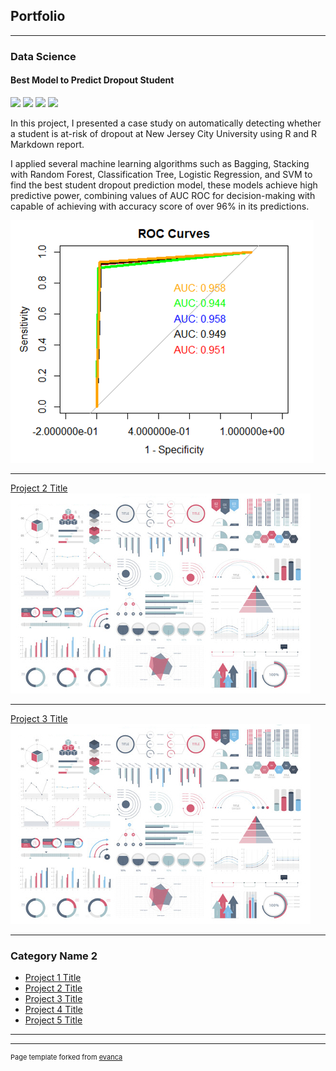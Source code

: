 ## Portfolio

---

### Data Science 

#### Best Model to Predict Dropout Student

[![](https://img.shields.io/badge/Model-blue?logo=Models)](https://github.com/thinguyen3/student_dropout_prediction/commit/02068022fbf869cf3f4c4ace4b297cd82d7a7cd8) [![](https://img.shields.io/badge/Presentation-red?logo=Presentation)](https://github.com/thinguyen3/student_dropout_prediction/blob/main/doc/Presentation.pptx) [![](https://img.shields.io/badge/Report-red?logo=Report)](https://github.com/thinguyen3/student_dropout_prediction/blob/main/doc/report.docx) 
[![](https://img.shields.io/badge/View_on_GitHub-green?logo=GitHub)](https://github.com/thinguyen3/student_dropout_prediction)

In this project, I presented a case study on automatically detecting whether a student is at-risk of dropout at New Jersey City University using R and R Markdown report.

I applied several machine learning algorithms such as Bagging, Stacking with Random Forest, Classification Tree, Logistic Regression, and SVM to find the best student dropout prediction model, these models achieve high predictive power, combining values of AUC ROC for decision-making with capable of achieving with accuracy score of over 96% in its predictions. 

![ROC Curves plot](/images/ROCcurves.png "ROC Curves plot")


---
[Project 2 Title](/pdf/sample_presentation.pdf)
<img src="images/dummy_thumbnail.jpg?raw=true"/>

---
[Project 3 Title](http://example.com/)
<img src="images/dummy_thumbnail.jpg?raw=true"/>

---

### Category Name 2

- [Project 1 Title](http://example.com/)
- [Project 2 Title](http://example.com/)
- [Project 3 Title](http://example.com/)
- [Project 4 Title](http://example.com/)
- [Project 5 Title](http://example.com/)

---




---
<p style="font-size:11px">Page template forked from <a href="https://github.com/evanca/quick-portfolio">evanca</a></p>
<!-- Remove above link if you don't want to attibute -->
